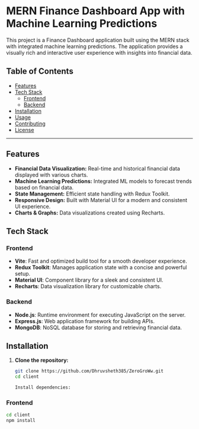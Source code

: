 # MERN Finance Dashboard App with Machine Learning Predictions

This project is a Finance Dashboard application built using the MERN stack with integrated machine learning predictions. The application provides a visually rich and interactive user experience with insights into financial data.

## Table of Contents
- [Features](#features)
- [Tech Stack](#tech-stack)
  - [Frontend](#frontend)
  - [Backend](#backend)
- [Installation](#installation)
- [Usage](#usage)
- [Contributing](#contributing)
- [License](#license)

---

## Features

- **Financial Data Visualization:** Real-time and historical financial data displayed with various charts.
- **Machine Learning Predictions:** Integrated ML models to forecast trends based on financial data.
- **State Management:** Efficient state handling with Redux Toolkit.
- **Responsive Design:** Built with Material UI for a modern and consistent UI experience.
- **Charts & Graphs:** Data visualizations created using Recharts.

## Tech Stack

### Frontend

- **Vite**: Fast and optimized build tool for a smooth developer experience.
- **Redux Toolkit**: Manages application state with a concise and powerful setup.
- **Material UI**: Component library for a sleek and consistent UI.
- **Recharts**: Data visualization library for customizable charts.

### Backend

- **Node.js**: Runtime environment for executing JavaScript on the server.
- **Express.js**: Web application framework for building APIs.
- **MongoDB**: NoSQL database for storing and retrieving financial data.

## Installation

1. **Clone the repository:**
   ```bash
   git clone https://github.com/Dhruvsheth385/ZeroGroWw.git
   cd client

   Install dependencies:

### Frontend

```bash
cd client
npm install
